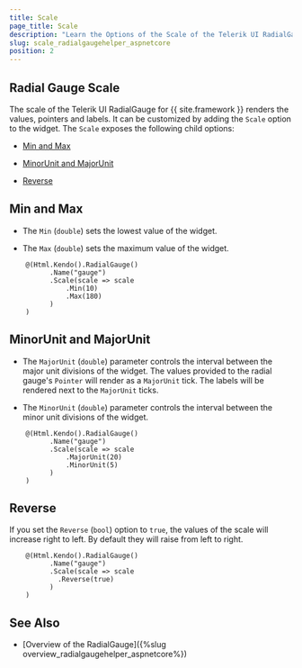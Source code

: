 ```yaml
---
title: Scale
page_title: Scale
description: "Learn the Options of the Scale of the Telerik UI RadialGauge component for {{ site.framework }}."
slug: scale_radialgaugehelper_aspnetcore
position: 2
---
```


## Radial Gauge Scale

The scale of the Telerik UI RadialGauge for {{ site.framework }} renders the values, pointers and labels. It can be customized by adding the  `Scale` option to the widget. The `Scale` exposes the following child options:

* [Min and Max](#min-and-max)

* [MinorUnit and MajorUnit](#minorunit-and-majorunit)

* [Reverse](#reverse)

## Min and Max

* The `Min` (`double`) sets the lowest value of the widget.

* The `Max` (`double`) sets the maximum value of the widget.

```HtmlHelper
    @(Html.Kendo().RadialGauge()
          .Name("gauge")
          .Scale(scale => scale
              .Min(10)
              .Max(180)
          )
    )
```

## MinorUnit and MajorUnit

* The `MajorUnit` (`double`) parameter controls the interval between the major unit divisions of the widget. The values provided to the radial gauge's `Pointer` will render as a `MajorUnit` tick. The labels will be rendered next to the `MajorUnit` ticks.

* The `MinorUnit` (`double`) parameter controls the interval between the minor unit divisions of the widget.

```HtmlHelper
    @(Html.Kendo().RadialGauge()
          .Name("gauge")
          .Scale(scale => scale
              .MajorUnit(20)
              .MinorUnit(5)
          )
    )
```

## Reverse

If you set the `Reverse` (`bool`) option to `true`, the values of the scale will increase right to left. By default they will raise from left to  right.

```HtmlHelper
    @(Html.Kendo().RadialGauge()
          .Name("gauge")
          .Scale(scale => scale
            .Reverse(true)
          )
    )
```

## See Also

* [Overview of the RadialGauge]({%slug overview_radialgaugehelper_aspnetcore%})